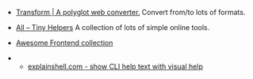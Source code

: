 
* [Transform | A polyglot web converter.](https://transform.tools/) Convert from/to lots of formats.

* [All – Tiny Helpers](https://tiny-helpers.dev/) A collection of lots of simple online tools.
* [Awesome Frontend collection](https://awesomejs.dev/)
* * [explainshell.com - show CLI help text with visual help](https://explainshell.com/)
<!--stackedit_data:
eyJoaXN0b3J5IjpbLTEwNTMzMjQyNTBdfQ==
-->